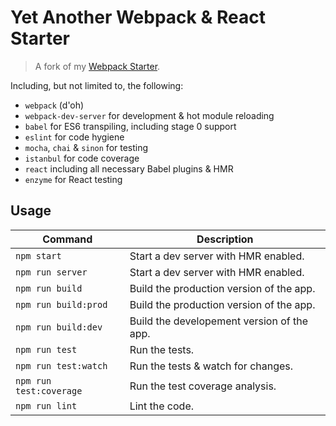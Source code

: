 # Yet Another Webpack & React Starter

>A fork of my [Webpack Starter](https://github.com/hedlund/starter-webpack).

Including, but not limited to, the following:

* `webpack` (d'oh)
* `webpack-dev-server` for development & hot module reloading
* `babel` for ES6 transpiling, including stage 0 support
* `eslint` for code hygiene
* `mocha`, `chai` & `sinon` for testing
* `istanbul` for code coverage
* `react` including all necessary Babel plugins & HMR
* `enzyme` for React testing

## Usage

| Command                 | Description                                 |
|-------------------------|---------------------------------------------|
| `npm start`             | Start a dev server with HMR enabled.        |
| `npm run server`        | Start a dev server with HMR enabled.        |
| `npm run build`         | Build the production version of the app.    |
| `npm run build:prod`    | Build the production version of the app.    |
| `npm run build:dev`     | Build the developement version of the app.  |
| `npm run test`          | Run the tests.                              |
| `npm run test:watch`    | Run the tests & watch for changes.          |
| `npm run test:coverage` | Run the test coverage analysis.             |
| `npm run lint`          | Lint the code.                              |
